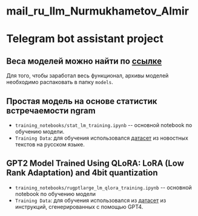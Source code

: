 # mail_ru_llm_Nurmukhametov_Almir
# Telegram bot assistant project

## Веса моделей можно найти по [ссылке](https://drive.google.com/drive/folders/1kWuNNIbJRMgzrn3Ip_jS54pMkmEj7RVA?usp=sharing)
Для того, чтобы заработал весь функционал, архивы моделей необходимо распаковать в папку `models`.

## Простая модель на основе статистик встречаемости ngram
* `training_notebooks/stat_lm_training.ipynb` -- основной notebook по обучению модели.
* `Training Data`: для обучения использовался [датасет](https://huggingface.co/datasets/IlyaGusev/gazeta) из новостных текстов на русском языке.

## GPT2 Model Trained Using QLoRA: LoRA (Low Rank Adaptation) and 4bit quantization
* `training_notebooks/rugptlarge_lm_qlora_training.ipynb` -- основной notebook по обучению модели
* `Training Data`: для обучения использовался из [датасет](https://huggingface.co/datasets/lksy/ru_instruct_gpt4) из инструкций, сгенерированных с помощью GPT4.